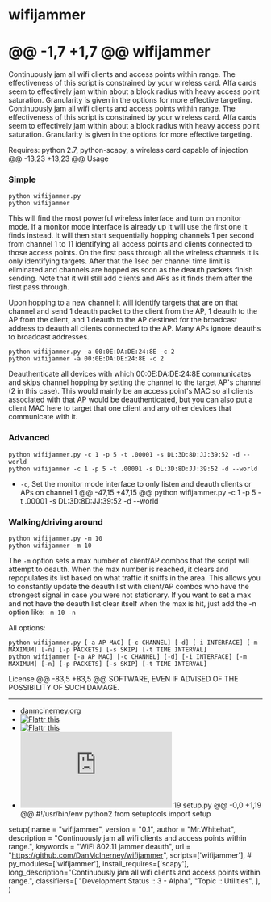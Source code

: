 # wifijammer
@@ -1,7 +1,7 @@
wifijammer
==========

Continuously jam all wifi clients and access points within range. The effectiveness of this script is constrained by your wireless card. Alfa cards seem to effectively jam within about a block radius with heavy access point saturation. Granularity is given in the options for more effective targeting. 
Continuously jam all wifi clients and access points within range. The effectiveness of this script is constrained by your wireless card. Alfa cards seem to effectively jam within about a block radius with heavy access point saturation. Granularity is given in the options for more effective targeting.


Requires: python 2.7, python-scapy, a wireless card capable of injection
@@ -13,23 +13,23 @@ Usage

### Simple
``` shell
python wifijammer.py
python wifijammer
```

This will find the most powerful wireless interface and turn on monitor mode. If a monitor mode interface is already up it will use the first one it finds instead. It will then start sequentially hopping channels 1 per second from channel 1 to 11 identifying all access points and clients connected to those access points. On the first pass through all the wireless channels it is only identifying targets. After that the 1sec per channel time limit is eliminated and channels are hopped as soon as the deauth packets finish sending. Note that it will still add clients and APs as it finds them after the first pass through.

Upon hopping to a new channel it will identify targets that are on that channel and send 1 deauth packet to the client from the AP, 1 deauth to the AP from the client, and 1 deauth to the AP destined for the broadcast address to deauth all clients connected to the AP. Many APs ignore deauths to broadcast addresses.

```shell
python wifijammer.py -a 00:0E:DA:DE:24:8E -c 2
python wifijammer -a 00:0E:DA:DE:24:8E -c 2
```

Deauthenticate all devices with which 00:0E:DA:DE:24:8E communicates and skips channel hopping by setting the channel to the target AP's channel (2 in this case). This would mainly be an access point's MAC so all clients associated with that AP would be deauthenticated, but you can also put a client MAC here to target that one client and any other devices that communicate with it.


### Advanced
```shell
python wifijammer.py -c 1 -p 5 -t .00001 -s DL:3D:8D:JJ:39:52 -d --world
python wifijammer -c 1 -p 5 -t .00001 -s DL:3D:8D:JJ:39:52 -d --world
```

* `-c`, Set the monitor mode interface to only listen and deauth clients or APs on channel 1
@@ -47,15 +47,15 @@ python wifijammer.py -c 1 -p 5 -t .00001 -s DL:3D:8D:JJ:39:52 -d --world

### Walking/driving around
```shell
python wifijammer.py -m 10
python wifijammer -m 10
```
The `-m` option sets a max number of client/AP combos that the script will attempt to deauth. When the max number is reached, it clears and repopulates its list based on what traffic it sniffs in the area. This allows you to constantly update the deauth list with client/AP combos who have the strongest signal in case you were not stationary. If you want to set a max and not have the deauth list clear itself when the max is hit, just add the -n option like: `-m 10 -n`


All options:

```shell
python wifijammer.py [-a AP MAC] [-c CHANNEL] [-d] [-i INTERFACE] [-m MAXIMUM] [-n] [-p PACKETS] [-s SKIP] [-t TIME INTERVAL]
python wifijammer [-a AP MAC] [-c CHANNEL] [-d] [-i INTERFACE] [-m MAXIMUM] [-n] [-p PACKETS] [-s SKIP] [-t TIME INTERVAL]
```

License
@@ -83,5 +83,5 @@ SOFTWARE, EVEN IF ADVISED OF THE POSSIBILITY OF SUCH DAMAGE.

***
* [danmcinerney.org](http://danmcinerney.org)
* [![Flattr this](http://api.flattr.com/button/flattr-badge-large.png)](https://flattr.com/submit/auto?user_id=DanMcInerney&url=https://github.com/DanMcInerney/wifijammer&title=wifijammer&language=&tags=github&category=software) 
* [![Flattr this](http://api.flattr.com/button/flattr-badge-large.png)](https://flattr.com/submit/auto?user_id=DanMcInerney&url=https://github.com/DanMcInerney/wifijammer&title=wifijammer&language=&tags=github&category=software)
* [![Analytics](https://ga-beacon.appspot.com/UA-46613304-3/wifijammer/README.md)](https://github.com/igrigorik/ga-beacon)
 19  setup.py 
@@ -0,0 +1,19 @@
#!/usr/bin/env python2
from setuptools import setup

setup(
    name = "wifijammer",
    version = "0.1",
    author = "Mr.Whitehat",
    description = "Continuously jam all wifi clients and access points within range.",
    keywords = "WiFi 802.11 jammer deauth",
    url = "https://github.com/DanMcInerney/wifijammer",
    scripts=['wifijammer'],
    # py_modules=['wifijammer'],
    install_requires=['scapy'],
    long_description="Continuously jam all wifi clients and access points within range.",
    classifiers=[
        "Development Status :: 3 - Alpha",
        "Topic :: Utilities",
    ],
)
